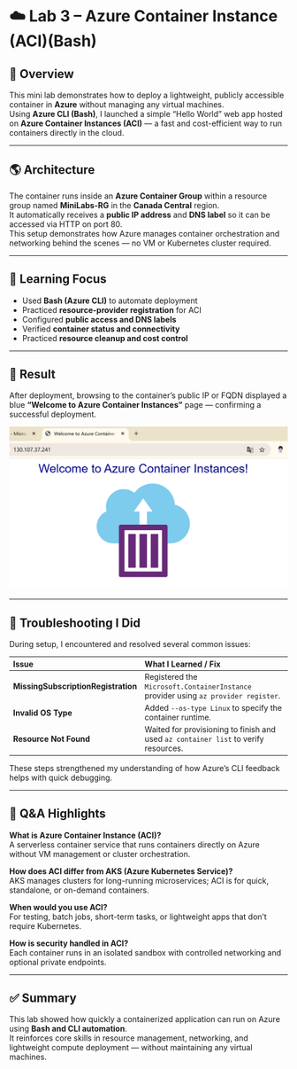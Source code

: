 # ☁️ Lab 3 – Azure Container Instance (ACI)(Bash)

## 🧠 Overview
This mini lab demonstrates how to deploy a lightweight, publicly accessible container in **Azure** without managing any virtual machines.  
Using **Azure CLI (Bash)**, I launched a simple “Hello World” web app hosted on **Azure Container Instances (ACI)** — a fast and cost-efficient way to run containers directly in the cloud.

---

## 🌎 Architecture
The container runs inside an **Azure Container Group** within a resource group named **MiniLabs-RG** in the **Canada Central** region.  
It automatically receives a **public IP address** and **DNS label** so it can be accessed via HTTP on port 80.  
This setup demonstrates how Azure manages container orchestration and networking behind the scenes — no VM or Kubernetes cluster required.

---

## 🧩 Learning Focus
- Used **Bash (Azure CLI)** to automate deployment  
- Practiced **resource-provider registration** for ACI  
- Configured **public access and DNS labels**  
- Verified **container status and connectivity**  
- Practiced **resource cleanup and cost control**

---

## 📸 Result
After deployment, browsing to the container’s public IP or FQDN displayed a blue **“Welcome to Azure Container Instances”** page — confirming a successful deployment.

![screenshot](./03-ContainerInstance-Output.png)

---

## 🧰 Troubleshooting I Did
During setup, I encountered and resolved several common issues:

| Issue | What I Learned / Fix |
|:--|:--|
| **MissingSubscriptionRegistration** | Registered the `Microsoft.ContainerInstance` provider using `az provider register`. |
| **Invalid OS Type** | Added `--os-type Linux` to specify the container runtime. |
| **Resource Not Found** | Waited for provisioning to finish and used `az container list` to verify resources. |

These steps strengthened my understanding of how Azure’s CLI feedback helps with quick debugging.

---

## 💬 Q&A Highlights

**What is Azure Container Instance (ACI)?**  
A serverless container service that runs containers directly on Azure without VM management or cluster orchestration.  

**How does ACI differ from AKS (Azure Kubernetes Service)?**  
AKS manages clusters for long-running microservices; ACI is for quick, standalone, or on-demand containers.  

**When would you use ACI?**  
For testing, batch jobs, short-term tasks, or lightweight apps that don’t require Kubernetes.  

**How is security handled in ACI?**  
Each container runs in an isolated sandbox with controlled networking and optional private endpoints.  

---

## ✅ Summary
This lab showed how quickly a containerized application can run on Azure using **Bash and CLI automation**.  
It reinforces core skills in resource management, networking, and lightweight compute deployment — without maintaining any virtual machines.
